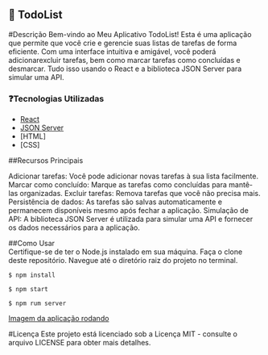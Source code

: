 ## 🚀 TodoList <br/>

#Descrição
Bem-vindo ao Meu Aplicativo TodoList! Esta é uma aplicação que permite que você crie e gerencie suas listas de tarefas de forma eficiente. Com uma interface intuitiva e amigável, você poderá adicionarexcluir tarefas, bem como marcar tarefas como concluídas e desmarcar. Tudo isso usando o React e a biblioteca JSON Server para simular uma API.

### ❓Tecnologias Utilizadas <br>

- [React](https://react.dev/)
- [JSON Server](https://www.npmjs.com/package/json-server)
- [HTML]
- [CSS]

##Recursos Principais <br>

Adicionar tarefas: Você pode adicionar novas tarefas à sua lista facilmente.
Marcar como concluído: Marque as tarefas como concluídas para mantê-las organizadas.
Excluir tarefas: Remova tarefas que você não precisa mais.
Persistência de dados: As tarefas são salvas automaticamente e permanecem disponíveis mesmo após fechar a aplicação.
Simulação de API: A biblioteca JSON Server é utilizada para simular uma API e fornecer os dados necessários para a aplicação.

##Como Usar <br>
Certifique-se de ter o Node.js instalado em sua máquina.
Faça o clone deste repositório.
Navegue até o diretório raiz do projeto no terminal.

```Execute o comando para instalar as dependências necessárias:
$ npm install
```

```Execute o comando npm para iniciar a aplicação react
$ npm start
```

```Execute o comando npm para inicializar o json-server
$ npm rum server
```

[Imagem da aplicação rodando](./reacttodo.png)

#Licença
Este projeto está licenciado sob a Licença MIT - consulte o arquivo LICENSE para obter mais detalhes.
